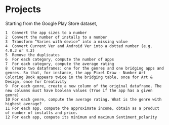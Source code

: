 # Projects
  Starting from the Google Play Store dataset,

    1  Convert the app sizes to a number
    2  Convert the number of installs to a number
    3  Transform “Varies with device” into a missing value
    4  Convert Current Ver and Android Ver into a dotted number (e.g. 4.0.3 or 4.2)
    5  Remove the duplicates
    6  For each category, compute the number of apps
    7  For each category, compute the average rating
    8  Create two dataframes: one for the genres and one bridging apps and genres. So that, for instance, the app Pixel Draw - Number Art          Coloring Book appears twice in the bridging table, once for Art & Design, once for Creativity
    9  For each genre, create a new column of the original dataframe. The new columns must have boolean values (True if the app has a given genre)
    10 For each genre, compute the average rating. What is the genre with highest average?
    11 For each app, compute the approximate income, obtain as a product of number of installs and price.
    12 For each app, compute its minimum and maximum Sentiment_polarity
